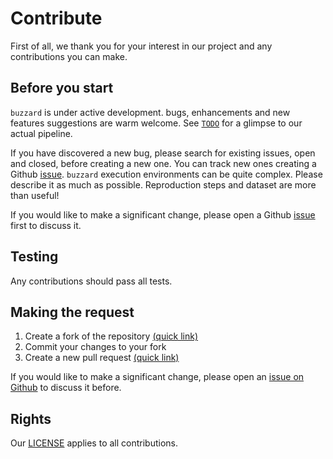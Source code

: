 # Contribute

First of all, we thank you for your interest in our project and any contributions you can make.

## Before you start

`buzzard` is under active development. bugs, enhancements and new features suggestions are warm welcome. See [`TODO`](https://www.notion.so/buzzard/2c94ef6ee8da4d6280834129cc00f4d2?v=334ead18796342feb32ba85ccdfcf69f) for a glimpse to our actual pipeline.

If you have discovered a new bug, please search for existing issues, open and closed, before creating a new one. You can track new ones creating a Github [issue](https://github.com/airware/buzzard/issues). `buzzard` execution environments can be quite complex. Please describe it as much as possible. Reproduction steps and dataset are more than useful!

If you would like to make a significant change, please open a Github [issue](https://github.com/airware/buzzard/issues) first to discuss it.

## Testing

Any contributions should pass all tests.

## Making the request

1. Create a fork of the repository [(quick link)](https://github.com/airware/buzzard#fork-destination-box)
2. Commit your changes to your fork
3. Create a new pull request [(quick link)](https://github.com/airware/buzzard/compare)

If you would like to make a significant change, please open an [issue on Github](https://github.com/airware/buzzard/issues) to discuss it before.

## Rights

Our [LICENSE](./LICENSE.md) applies to all contributions.
